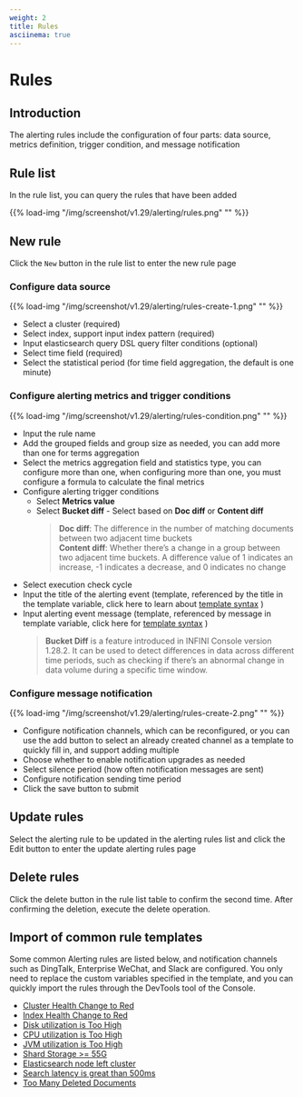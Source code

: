 ```yaml
---
weight: 2
title: Rules
asciinema: true
---
```


# Rules

## Introduction

The alerting rules include the configuration of four parts: data source, metrics definition, trigger condition, and message notification

## Rule list

In the rule list, you can query the rules that have been added

{{% load-img "/img/screenshot/v1.29/alerting/rules.png" "" %}}

## New rule

Click the `New` button in the rule list to enter the new rule page

### Configure data source

{{% load-img "/img/screenshot/v1.29/alerting/rules-create-1.png" "" %}}

- Select a cluster (required)
- Select index, support input index pattern (required)
- Input elasticsearch query DSL query filter conditions (optional)
- Select time field (required)
- Select the statistical period (for time field aggregation, the default is one minute)

### Configure alerting metrics and trigger conditions

{{% load-img "/img/screenshot/v1.29/alerting/rules-condition.png" "" %}}

- Input the rule name
- Add the grouped fields and group size as needed, you can add more than one for terms aggregation
- Select the metrics aggregation field and statistics type, you can configure more than one, when configuring more than one, you must configure a formula to calculate the final metrics
- Configure alerting trigger conditions
  - Select **Metrics value**
  - Select **Bucket diff** - Select based on **Doc diff** or **Content diff**
    > **Doc diff**: The difference in the number of matching documents between two adjacent time buckets  
    > **Content diff**: Whether there’s a change in a group between two adjacent time buckets. A difference value of 1 indicates an increase, -1 indicates a decrease, and 0 indicates no change
- Select execution check cycle
- Input the title of the alerting event (template, referenced by the title in the template variable, click here to learn about [template syntax](./variables) )
- Input alerting event message (template, referenced by message in template variable, click here for [template syntax](./variables) )
  > **Bucket Diff** is a feature introduced in INFINI Console version 1.28.2. It can be used to detect differences in data across different time periods, such as checking if there’s an abnormal change in data volume during a specific time window.

### Configure message notification

{{% load-img "/img/screenshot/v1.29/alerting/rules-create-2.png" "" %}}

- Configure notification channels, which can be reconfigured, or you can use the add button to select an already created channel as a template to quickly fill in, and support adding multiple
- Choose whether to enable notification upgrades as needed
- Select silence period (how often notification messages are sent)
- Configure notification sending time period
- Click the save button to submit

## Update rules

Select the alerting rule to be updated in the alerting rules list and click the Edit button to enter the update alerting rules page

## Delete rules

Click the delete button in the rule list table to confirm the second time. After confirming the deletion, execute the delete operation.

## Import of common rule templates

Some common Alerting rules are listed below, and notification channels such as DingTalk, Enterprise WeChat, and Slack are configured. You only need to replace the custom variables specified in the template, and you can quickly import the rules through the DevTools tool of the Console.

- [Cluster Health Change to Red](https://github.com/infinilabs/examples/blob/master/Console/Alerting-rules/Cluster-Health-Change-to-Red.md)
- [Index Health Change to Red](https://github.com/infinilabs/examples/blob/master/Console/Alerting-rules/Index-Health-Change-to-Red.md)
- [Disk utilization is Too High](https://github.com/infinilabs/examples/blob/master/Console/Alerting-rules/Disk-Utilization-is-Too-High.md)
- [CPU utilization is Too High](https://github.com/infinilabs/examples/blob/master/Console/Alerting-rules/CPU-Utilization-is-Too-High.md)
- [JVM utilization is Too High](https://github.com/infinilabs/examples/blob/master/Console/Alerting-rules/JVM-Utilization-is-Too-High.md)
- [Shard Storage >= 55G](https://github.com/infinilabs/examples/blob/master/Console/Alerting-rules/Shard-Storage-gte-55G.md)
- [Elasticsearch node left cluster](https://github.com/infinilabs/examples/blob/master/Console/Alerting-rules/Elasticsearch-Node-Left-Cluster.md)
- [Search latency is great than 500ms](https://github.com/infinilabs/examples/blob/master/Console/Alerting-rules/Search-Latency-gte-500ms.md)
- [Too Many Deleted Documents](https://github.com/infinilabs/examples/blob/master/Console/Alerting-rules/Too-Many-Deleted-Documents.md)
